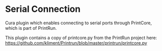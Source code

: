 # Serial Connection

Cura plugin which enables connecting to serial ports through PrintCore, which is part of PrintRun.

This plugin contains a copy of printcore.py from the PrintRun project here:
https://github.com/kliment/Printrun/blob/master/printrun/printcore.py